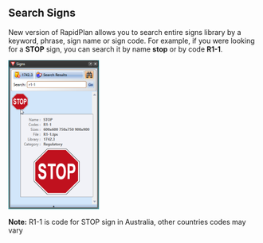 ## Search Signs

New version of RapidPlan allows you to search entire signs library by a keyword, phrase, sign name or sign code. For example, if you were looking for a **STOP** sign, you can search it by name **stop** or by code **R1-1**.

![Sign_search](./assets/Sign_search.png)

**Note:** R1-1 is code for STOP sign in Australia, other countries codes may vary